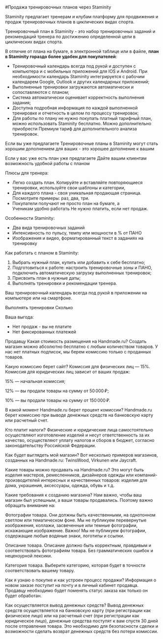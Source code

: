 #Продажа тренировочных планов через Staminity

Staminity предлагает тренерам и клубам платформу для продвижения и продаж тренировочных планов в циклических видах спорта.

Тренировочный план в Staminity - это набор тренировочных заданий и рекомендаций тренера по достижению определенной цели в циклических видах спорта. 

В отличие от плана на бумаге, в электронной таблице или в файле, **план в Staminity гораздо более удобен для покупателей**:
* Тренировочный календарь всегда под рукой и доступен с компьютера и с мобильных приложений для IOS и Android. При необходимости календарь Staminity интегрируется с рабочим календарем Google, Outlook и других календарных приложений;
* Выполненные тренировки загружаются автоматически и сопоставляются с планом;
* Система автоматически оценивает корректность выполнения задания;
* Доступна подробная информация по каждой выполненной тренировке и отчетность в целом по процессу тренировок;
* Для работы по плану не нужно покупать платный тарифный план, можно использовать Staminity бесплатно. Можно дополнительно приобрести Премиум тариф для дополнительного анализа тренировок.


Если вы уже предлагаете Тренировочные планы в Staminity могут стать хорошим дополнением для ваших  - это хорошее дополнение к вашим 

Если у вас уже есть план уже предлагаете 
Дайте вашим клиентам возможность удобной работы с планом

Плюсы для тренера:

* Легко создать план. Копируйте и вставляйте повторяющиеся тренировки, используйте свои шаблоны и категории, 
* Для каждого плана - своя уникальная продающая страница. Посмотрите примеры: раз, два, три.
* Покупатели получают не просто план на бумаге, а  
Ученикам удобно работать
Не нужно платить, если нет продаж. 

Особенности Staminity:
* Два вида тренировочных заданий
* Интенсивность по пульсу, темпу или мощности в % от ПАНО
* Изображения и видео, форматированный текст в заданиях на тренировку



Как работать с планом в Staminity:

1. Выбрать нужный план, купить или добавить к себе бесплатно;
2. Подготовиться к работе: настроить тренировочные зоны и ПАНО, подключить автоматическую загрузку выполненных тренировок;
3. Присвоить план в нужные даты;
4. Выполнять тренировки и рекомендации тренера.  

Ваш тренировочный календарь всегда под рукой в приложении на компьютере или на смартфоне. 


Выполнять тренировки
Сколько


Ваша выгода:
* Нет продаж - вы не платите
* Нет фиксированных платежей


Продавцу
Какая стоимость размещения на Handmade.ru?
Создать магазин можно абсолютно бесплатно с любым количеством товаров. У нас нет платных подписок, мы берем комиссию только с проданных товаров.

Какую комиссию берет сайт?
Комиссия для физических лиц — 15%. Комиссия для юридических лиц зависит от ваших продаж:

15% — начальная комиссия;

12% — вы продали товары на сумму от 50 000 ₽;

10% — вы продали товары на сумму от 150 000 ₽.

В какой момент Handmade.ru берет процент комиссии?
Handmade.ru берет комиссию при выводе денежных средств на банковскую карту или расчетный счет.

Кто платит налоги?
Физические и юридические лица самостоятельно осуществляют изготовление изделий и несут ответственность за их качество, осуществляют уплату налогов и сборов в бюджет, согласно законодательству Российской Федерации.

Как будет выглядеть мой магазин?
Вот несколько примеров магазинов, созданных на Handmade.ru: TwinsWood, Virkunen или Jaycraft.

Какие товары можно продавать на Handmade.ru?
Это могут быть изделия мастеров, ремесленников, дизайнеров одежды или компаний-производителей интересных и качественных товаров: изделия для дома, украшения, аксессуары, одежда, обувь и т.д.

Какие требования к созданию магазина?
Нам важно, чтобы ваш магазин был успешным, а ваши товары продавались. Поэтому важно обращать внимание на:

Фотографии товара. Они должны быть качественными, на однотонном светлом или тематическом фоне. Мы не публикуем перевернутые изображения, коллажи, засвеченные или темные фотографии, искажающие изображение. Важно! Мы не публикуем фотографии, содержащие любые водяные знаки, логотипы и ссылки.

Описание товара. Описание должно быть корректным, правдивым и соответствовать фотографиям товара. Без грамматических ошибок и нецензурной лексики.

Категория товара. Выберите категорию, которая будет в точности соответствовать вашему товару.

Как я узнаю о покупке и как устроен процесс продажи?
Информация о новом заказе поступит на почту и в личный кабинет продавца. Продавцу необходимо будет поменять статус заказа как только он будет обработан.

Как осуществляется вывод денежных средств?
Вывод денежных средств осуществляется на банковскую карту (при регистрации как физическое лицо) или на расчетный счет (при регистрации как юридическое лицо), денежные средства поступят к вам спустя 30 дней после отправления товара. Это необходимо для безопасности сделки и возможности сделать возврат денежных средств без потери комиссии.